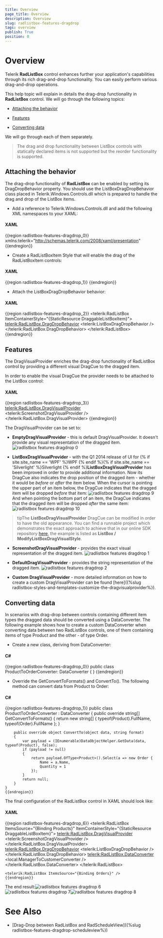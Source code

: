 ```yaml
---
title: Overview
page_title: Overview
description: Overview
slug: radlistbox-features-dragdrop
tags: overview
publish: True
position: 0
---
```


# Overview



Telerik __RadListBox__ control enhances further your application's capabilities through its rich drag-and-drop functionality. You can easily perform various drag-and-drop operations.
      

This help topic will explain in details the drag-drop functionality in __RadListBox__ control. We will go through the following topics:
      

* [Attaching the behavior](#attaching-the-behavior)

* [Features](#features)

* [Converting data](#converting-data)

We will go through each of them separately.

>The drag and drop functionality between ListBox controls with statically declared items is not supported but the reorder functionality is supported.
        

## Attaching the behavior

The drag-drop functionality of __RadListBox__ can be enabled by setting its DragDropBehavior property. You should use the ListBoxDragDropBehavior class placed in Telerik.Windows.Controls.dll which is prepared to handle the drag and drop of the ListBox items.
        

* Add a reference to Telerik.Windows.Controls.dll and add the following XML namespaces to your XAML:

#### __XAML__

{{region radlistbox-features-dragdrop_0}}
	xmlns:telerik="http://schemas.telerik.com/2008/xaml/presentation"
	{{endregion}}



* Create a RadListBoxItem Style that will enable the drag of the RadListBoxItem controls:

#### __XAML__

{{region radlistbox-features-dragdrop_1}}
	<Style x:Key="DraggableListBoxItem" TargetType="telerik:RadListBoxItem">
		<Setter Property="telerik:DragDropManager.AllowCapturedDrag" Value="True" />
	</Style>
	{{endregion}}



* Attach the ListBoxDragDropBehavior behavior:

#### __XAML__

{{region radlistbox-features-dragdrop_2}}
	<telerik:RadListBox ItemContainerStyle="{StaticResource DraggableListBoxItem}">
		<telerik:RadListBox.DragDropBehavior>
			<telerik:ListBoxDragDropBehavior />
		</telerik:RadListBox.DragDropBehavior>
	</telerik:RadListBox>
	{{endregion}}



## Features

The DragVisualProvider enriches the drag-drop functionality of RadListBox control by providing a different visual DragCue to the dragged item.

In order to enable the visual DragCue the provider needs to be attached to the ListBox control:
        

#### __XAML__

{{region radlistbox-features-dragdrop_3}}
	<telerik:RadListBox.DragVisualProvider>
		<telerik:ScreenshotDragVisualProvider />
	</telerik:RadListBox.DragVisualProvider>
	{{endregion}}



The DragVisualProvider can be set to:

* __EmptyDragVisualProvider__ - this is default DragVisualProvider. It doesn't provide any visual representation of 
              the dragged item.
            ![radlistbox features dragdrop 0](images/radlistbox_features_dragdrop_0.png)

* __ListBoxDragVisualProvider__ - with the Q1 2014 release of UI for {% if site.site_name == 'WPF' %}WPF {% endif %}{% if site.site_name == 'Silverlight' %}Silverlight {% endif %}__ListBoxDragVisualProvider__ has been improved in order to provide additional information. Now its DragCue also indicates the drop position of the 
              dragged item - whether it would be *before* or *after* the item below.
            When the cursor is pointing the upper part of an item below, the DragCue indicates that the dragged item will be dropped *before* that item:
            ![radlistbox features dragdrop 9](images/radlistbox_features_dragdrop_9.png)And when pointing the bottom part of an item, the DragCue indicates that the dragged item will be dropped *after* the same item:
            ![radlistbox features dragdrop 10](images/radlistbox_features_dragdrop_10.png)

>tipThe __ListBoxDragVisualProvider__ DragCue can be modified in order to have the old appearance.
                You can find a runnable project which demonstrates the exact approach to achieve that in our online SDK repository
                [here](https://github.com/telerik/xaml-sdk), the example is listed as __ListBox / ModifyListBoxDragVisualStyle__.
              

* __ScreenshotDragVisualProvider__ - provides the exact visual representation of the dragged item.
            ![radlistbox features dragdrop 1](images/radlistbox_features_dragdrop_1.png)

* __DefaultDragVisualProvider__ - provides the string representation of the dragged item.
            ![radlistbox features dragdrop 2](images/radlistbox_features_dragdrop_2.png)

* __Custom DragVisualProvider__ - more detailed information on how to create a custom DragVisualProvider can be found [here]({%slug radlistbox-styles-and-templates-customize-the-dragvisualprovider%}).
            

## Converting data

In scenarios with drag-drop between controls containing different item types the dragged data should be converted using a DataConverter. The following example shows how to create a custom DataConverter when converting data between two RadListBox controls, one of them containing items of type Product and the other - of type Order.

* Create a new class, deriving from DataConverter:

#### __C#__

{{region radlistbox-features-dragdrop_0}}
	public class ProductToOrderConverter: DataConverter
	{
	}
	{{endregion}}



* Override the GetConvertToFormats() and ConvertTo(). The following method can convert data from Product to Order:

#### __C#__

{{region radlistbox-features-dragdrop_1}}
	public class ProductToOrderConverter : DataConverter
	{
		public override string[] GetConvertToFormats()
		{
			return new string[] { typeof(Product).FullName, typeof(Order).FullName };
		}
	
		public override object ConvertTo(object data, string format)
		{
			var payload = (IEnumerable)DataObjectHelper.GetData(data, typeof(Product), false);
			if (payload != null)
			{
				return payload.OfType<Product>().Select(a => new Order {
					Name = a.Name,
					Quantity = 1
				});
			}
			return null;
		}
	}
	{{endregion}}



The final configuration of the RadListBox control in XAML should look like:

#### __XAML__

{{region radlistbox-features-dragdrop_6}}
	<telerik:RadListBox ItemsSource="{Binding Products}" ItemContainerStyle="{StaticResource DraggableListBoxItem}">
		<telerik:RadListBox.DragVisualProvider>
			<telerik:ScreenshotDragVisualProvider />
		</telerik:RadListBox.DragVisualProvider>
		<telerik:RadListBox.DragDropBehavior>
			<telerik:ListBoxDragDropBehavior />
		</telerik:RadListBox.DragDropBehavior>
		<telerik:RadListBox.DataConverter>
			<local:ManagerToCustomerConverter />
		</telerik:RadListBox.DataConverter>
	</telerik:RadListBox>
	
	<telerik:RadListBox ItemsSource="{Binding Orders}" />
	{{endregion}}



The end result:![radlistbox features dragdrop 6](images/radlistbox_features_dragdrop_6.png)![radlistbox features dragdrop 7](images/radlistbox_features_dragdrop_7.png)![radlistbox features dragdrop 8](images/radlistbox_features_dragdrop_8.png)

# See Also

 * [Drag-Drop between RadListBox and RadScheduleView]({%slug radlistbox-features-dragdrop-scheduleview%})
